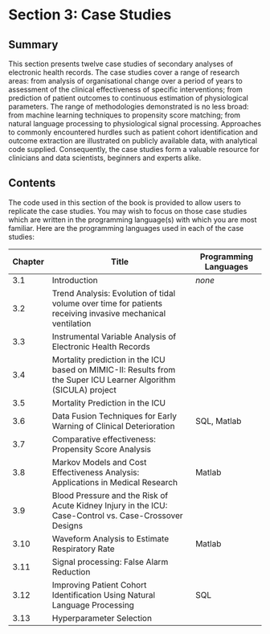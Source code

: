 # Section 3: Case Studies

## Summary

This section presents twelve case studies of secondary analyses of electronic health records. The case studies cover a range of research areas: from analysis of organisational change over a period of years to assessment of the clinical effectiveness of specific interventions; from prediction of patient outcomes to continuous estimation of physiological parameters. The range of methodologies demonstrated is no less broad: from machine learning techniques to propensity score matching; from natural language processing to physiological signal processing. Approaches to commonly encountered hurdles such as patient cohort identification and outcome extraction are illustrated on publicly available data, with analytical code supplied. Consequently, the case studies form a valuable resource for clinicians and data scientists, beginners and experts alike.

## Contents

The code used in this section of the book is provided to allow users to replicate the case studies. You may wish to focus on those case studies which are written in the programming language(s) with which you are most familiar. Here are the programming languages used in each of the case studies:

| Chapter | Title | Programming Languages |
|---|---|---|
| 3.1 | Introduction | *none* |
| 3.2 | Trend Analysis: Evolution of tidal volume over time for patients receiving invasive mechanical ventilation |   |
| 3.3 | Instrumental Variable Analysis of Electronic Health Records |   |
| 3.4 | Mortality prediction in the ICU based on MIMIC-II: Results from the Super ICU Learner Algorithm (SICULA) project |   |
| 3.5 | Mortality Prediction in the ICU |   |
| 3.6 | Data Fusion Techniques for Early Warning of Clinical Deterioration | SQL, Matlab |
| 3.7 | Comparative effectiveness: Propensity Score Analysis |   |
| 3.8 | Markov Models and Cost Effectiveness Analysis: Applications in Medical Research | Matlab |
| 3.9 | Blood Pressure and the Risk of Acute Kidney Injury in the ICU: Case-Control vs. Case-Crossover Designs |   |
| 3.10 | Waveform Analysis to Estimate Respiratory Rate | Matlab |
| 3.11 | Signal processing: False Alarm Reduction |   |
| 3.12 | Improving Patient Cohort Identification Using Natural Language Processing | SQL |
| 3.13 | Hyperparameter Selection |   |
